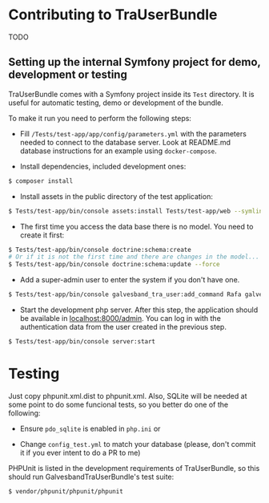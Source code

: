 # Contributing to TraUserBundle #

TODO

## Setting up the internal Symfony project for demo, development or testing ##

TraUserBundle comes with a Symfony project inside its `Test` directory. It
is useful for automatic testing, demo or development of the bundle. 

To make it run you need to perform the following steps:

 - Fill `/Tests/test-app/app/config/parameters.yml` with the parameters
   needed to connect to the database server. Look at README.md database instructions
   for an example using `docker-compose`.

 - Install dependencies, included development ones:
 
```bash
$ composer install
```

 - Install assets in the public directory of the test application:
 
```bash
$ Tests/test-app/bin/console assets:install Tests/test-app/web --symlink
```

 - The first time you access the data base there is no model. You need to
   create it first:

```bash
$ Tests/test-app/bin/console doctrine:schema:create
# Or if it is not the first time and there are changes in the model...
$ Tests/test-app/bin/console doctrine:schema:update --force
```

 - Add a super-admin user to enter the system if you don't have one.
 
```bash
$ Tests/test-app/bin/console galvesband_tra_user:add_command Rafa galvesband@gmail.com password
```

 - Start the development php server. After this step, the application should
   be available in [localhost:8000/admin](http://localhost:8000/admin). You
   can log in with the authentication data from the user created in the previous step.
 
```bash
$ Tests/test-app/bin/console server:start
```

# Testing #

Just copy phpunit.xml.dist to phpunit.xml. Also, SQLite will be needed at some point
to do some funcional tests, so you better do one of the following:

 - Ensure `pdo_sqlite` is enabled in `php.ini` or
 
 - Change `config_test.yml` to match your database (please, don't commit it if you ever intent to do a PR to me)

PHPUnit is listed in the development requirements of TraUserBundle, so this should run
GalvesbandTraUserBundle's test suite:

```bash
$ vendor/phpunit/phpunit/phpunit
```
